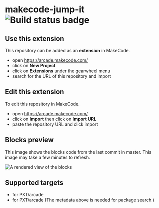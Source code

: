 # makecode-jump-it ![Build status badge](https://github.com/ohanamai/makecode-jump-it/workflows/MakeCode/badge.svg)



## Use this extension

This repository can be added as an **extension** in MakeCode.

* open https://arcade.makecode.com/
* click on **New Project**
* click on **Extensions** under the gearwheel menu
* search for the URL of this repository and import

## Edit this extension

To edit this repository in MakeCode.

* open https://arcade.makecode.com/
* click on **Import** then click on **Import URL**
* paste the repository URL and click import

## Blocks preview

This image shows the blocks code from the last commit in master.
This image may take a few minutes to refresh.

![A rendered view of the blocks](https://github.com/ohanamai/makecode-jump-it/raw/master/.makecode/blocks.png)

## Supported targets

* for PXT/arcade
* for PXT/arcade
(The metadata above is needed for package search.)

